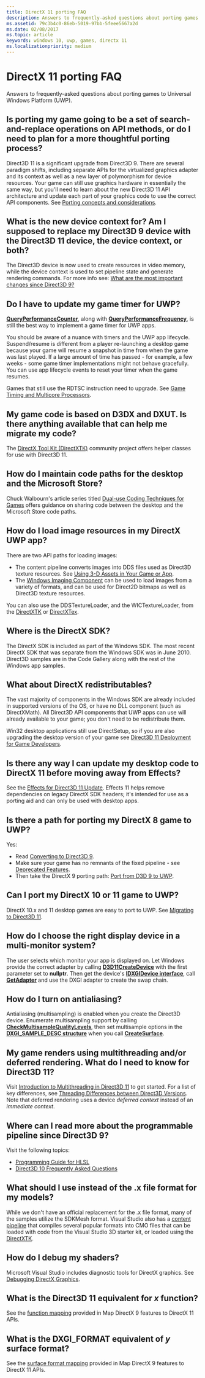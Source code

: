 ```yaml
---
title: DirectX 11 porting FAQ
description: Answers to frequently-asked questions about porting games to Universal Windows Platform (UWP).
ms.assetid: 79c3b4c0-86eb-5019-97bb-5feee5667a2d
ms.date: 02/08/2017
ms.topic: article
keywords: windows 10, uwp, games, directx 11
ms.localizationpriority: medium
---
```

# DirectX 11 porting FAQ




Answers to frequently-asked questions about porting games to Universal Windows Platform (UWP).

## Is porting my game going to be a set of search-and-replace operations on API methods, or do I need to plan for a more thoughtful porting process?


Direct3D 11 is a significant upgrade from Direct3D 9. There are several paradigm shifts, including separate APIs for the virtualized graphics adapter and its context as well as a new layer of polymorphism for device resources. Your game can still use graphics hardware in essentially the same way, but you'll need to learn about the new Direct3D 11 API architecture and update each part of your graphics code to use the correct API components. See [Porting concepts and considerations](porting-considerations.md).

## What is the new device context for? Am I supposed to replace my Direct3D 9 device with the Direct3D 11 device, the device context, or both?


The Direct3D device is now used to create resources in video memory, while the device context is used to set pipeline state and generate rendering commands. For more info see: [What are the most important changes since Direct3D 9?](understand-direct3d-11-1-concepts.md)

##  Do I have to update my game timer for UWP?


[**QueryPerformanceCounter**](/windows/desktop/api/profileapi/nf-profileapi-queryperformancecounter), along with [**QueryPerformanceFrequency**](/windows/desktop/api/profileapi/nf-profileapi-queryperformancefrequency), is still the best way to implement a game timer for UWP apps.

You should be aware of a nuance with timers and the UWP app lifecycle. Suspend/resume is different from a player re-launching a desktop game because your game will resume a snapshot in time from when the game was last played. If a large amount of time has passed - for example, a few weeks - some game timer implementations might not behave gracefully. You can use app lifecycle events to reset your timer when the game resumes.

Games that still use the RDTSC instruction need to upgrade. See [Game Timing and Multicore Processors](/windows/desktop/DxTechArts/game-timing-and-multicore-processors).

## My game code is based on D3DX and DXUT. Is there anything available that can help me migrate my code?


The [DirectX Tool Kit (DirectXTK)](https://github.com/Microsoft/DirectXTK) community project offers helper classes for use with Direct3D 11.

##  How do I maintain code paths for the desktop and the Microsoft Store?


Chuck Walbourn's article series titled [Dual-use Coding Techniques for Games](https://blogs.msdn.com/b/chuckw/archive/2012/09/17/dual-use-coding-techniques-for-games.aspx) offers guidance on sharing code between the desktop and the Microsoft Store code paths.

##  How do I load image resources in my DirectX UWP app?


There are two API paths for loading images:

-   The content pipeline converts images into DDS files used as Direct3D texture resources. See [Using 3-D Assets in Your Game or App](/visualstudio/designers/using-3-d-assets-in-your-game-or-app).
-   The [Windows Imaging Component](/windows/desktop/wic/-wic-lh) can be used to load images from a variety of formats, and can be used for Direct2D bitmaps as well as Direct3D texture resources.

You can also use the DDSTextureLoader, and the WICTextureLoader, from the [DirectXTK](https://github.com/Microsoft/DirectXTK) or [DirectXTex](https://github.com/Microsoft/DirectXTex).

## Where is the DirectX SDK?


The DirectX SDK is included as part of the Windows SDK. The most recent DirectX SDK that was separate from the Windows SDK was in June 2010. Direct3D samples are in the Code Gallery along with the rest of the Windows app samples.

## What about DirectX redistributables?


The vast majority of components in the Windows SDK are already included in supported versions of the OS, or have no DLL component (such as DirectXMath). All Direct3D API components that UWP apps can use will already available to your game; you don't need to be redistribute them.

Win32 desktop applications still use DirectSetup, so if you are also upgrading the desktop version of your game see [Direct3D 11 Deployment for Game Developers](/windows/desktop/direct3darticles/direct3d11-deployment).

## Is there any way I can update my desktop code to DirectX 11 before moving away from Effects?


See the [Effects for Direct3D 11 Update](https://github.com/Microsoft/FX11). Effects 11 helps remove dependencies on legacy DirectX SDK headers; it's intended for use as a porting aid and can only be used with desktop apps.

##  Is there a path for porting my DirectX 8 game to UWP?


Yes:

-   Read [Converting to Direct3D 9](/windows/desktop/direct3d9/converting-to-directx-9).
-   Make sure your game has no remnants of the fixed pipeline - see [Deprecated Features](/windows/desktop/direct3d10/d3d10-graphics-programming-guide-api-features-deprecated).
-   Then take the DirectX 9 porting path: [Port from D3D 9 to UWP](walkthrough--simple-port-from-direct3d-9-to-11-1.md).

##  Can I port my DirectX 10 or 11 game to UWP?


DirectX 10.x and 11 desktop games are easy to port to UWP. See [Migrating to Direct3D 11](/windows/desktop/direct3d11/d3d11-programming-guide-migrating).

## How do I choose the right display device in a multi-monitor system?


The user selects which monitor your app is displayed on. Let Windows provide the correct adapter by calling [**D3D11CreateDevice**](/windows/desktop/api/d3d11/nf-d3d11-d3d11createdevice) with the first parameter set to **nullptr**. Then get the device's [**IDXGIDevice interface**](/windows/desktop/api/dxgi/nn-dxgi-idxgidevice), call [**GetAdapter**](/windows/desktop/api/dxgi/nf-dxgi-idxgidevice-getadapter) and use the DXGI adapter to create the swap chain.

## How do I turn on antialiasing?


Antialiasing (multisampling) is enabled when you create the Direct3D device. Enumerate multisampling support by calling [**CheckMultisampleQualityLevels**](/windows/desktop/api/d3d11/nf-d3d11-id3d11device-checkmultisamplequalitylevels), then set multisample options in the [**DXGI\_SAMPLE\_DESC structure**](/windows/desktop/api/dxgicommon/ns-dxgicommon-dxgi_sample_desc) when you call [**CreateSurface**](/windows/desktop/api/dxgi/nf-dxgi-idxgidevice-createsurface).

## My game renders using multithreading and/or deferred rendering. What do I need to know for Direct3D 11?


Visit [Introduction to Multithreading in Direct3D 11](/windows/desktop/direct3d11/overviews-direct3d-11-render-multi-thread-intro) to get started. For a list of key differences, see [Threading Differences between Direct3D Versions](/windows/desktop/direct3d11/overviews-direct3d-11-render-multi-thread-differences). Note that deferred rendering uses a device *deferred context* instead of an *immediate context*.

## Where can I read more about the programmable pipeline since Direct3D 9?


Visit the following topics:

-   [Programming Guide for HLSL](/windows/desktop/direct3dhlsl/dx-graphics-hlsl-pguide)
-   [Direct3D 10 Frequently Asked Questions](/windows/desktop/DxTechArts/direct3d10-frequently-asked-questions)

## What should I use instead of the .x file format for my models?


While we don't have an official replacement for the .x file format, many of the samples utilize the SDKMesh format. Visual Studio also has a [content pipeline](/visualstudio/designers/using-3-d-assets-in-your-game-or-app) that compiles several popular formats into CMO files that can be loaded with code from the Visual Studio 3D starter kit, or loaded using the [DirectXTK](https://github.com/Microsoft/DirectXTK).

## How do I debug my shaders?


Microsoft Visual Studio includes diagnostic tools for DirectX graphics. See [Debugging DirectX Graphics](/visualstudio/debugger/visual-studio-graphics-diagnostics).

##  What is the Direct3D 11 equivalent for *x* function?


See the [function mapping](feature-mapping.md#function-mapping) provided in Map DirectX 9 features to DirectX 11 APIs.

##  What is the DXGI\_FORMAT equivalent of *y* surface format?


See the [surface format mapping](feature-mapping.md#surface-format-mapping) provided in Map DirectX 9 features to DirectX 11 APIs.

 

 